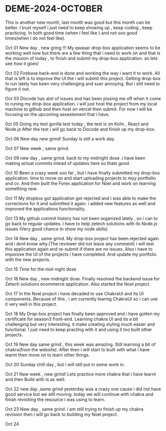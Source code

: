 # DEME-2024-OCTOBER
This is another new month, last month was good but this month can be better.
I trust myself i just need to keep showing up , keep coding , keep practicing.
In both good time (when i feel like ) and not soo good times(when i do not feel like).

Oct 01
New day , new gring !!!
My qwasar drop-box application seems to be working well now but there are a few thing that i need to work on
and that is the mission of today , to finish and submit my drop-box application.
so lets see how it goes!

Oct 02
Firebase back-end is done and working the way i want it to work.
All that is left is to improve the UI the i will submit this project.
Getting drop-box to run lately has been very challenging and suer annoying. 
But i still need to figure it out.

Oct 03
Docode has alot of issues and has been pissing me off when it come to runing my drop-box application.
i will just host the project from my local machine to github and then host on vercel then submit.
For now i will be focusing on the upcoming assestement that i have.

0ct 05
Doing my test gorilla test today , the test is on Kolin , React and Node.js
After the test i will go back to Docode and finish up my drop-box.

Oct 06
New day new grind!
Sunday is still a work day.

Oct 07
New week , same grind.

Oct 09
new day , same grind.
back to my midnight dose.
i have been making actual commits intead of updates here so thats good.

Oct 10
Been a crazy week soo far , but i have finally submitted my drop-box application.
time to move on and start uploading projects to myy portfoilio and cv.
And then built the Forex application for Noel and work on learning something new.

Oct 11
My dropbox got application got rejected and i was able to make the corrections for it and submitted it again.
i added new features as well and improved the applications functionality.

Oct 13
My github commit history has not been organized lately , so i can to go back to regular updates.
i have to help zetech solutions with its Node.js issues (Very good chance to show my node skills)

Oct 14
New day , same grind.
My drop-box project has been rejected again and i dont know why.(The reviewer did not leave any comment)
i will test this application again and re-submit if there are no issues.
Also i have to imporove the UI of the projects i have completed. 
And update my portfolio with the new projects.

Oct 15
Time for the mid-night dose

Oct 16
New day , new midnight dose.
Finally resolved the backend issue for Zetech solutions ecommerce application.
Also started the Noel project.

Oct 17
In the Noel project i have decaded to use ChakraUI and its UI components.
Because of this , i am currently learing ChakraUI so i can use it very well in this project.

Oct 18
My Drop-box project has finally been approved and i have gotten my certificate for season3 front-end.
Learning chakra UI and its a bit challenging but very interesting.
it make creating styling much easier and functional.
I just need to keep practing with it and using it too built other projects.

Oct 19
New day same grind , this week was amazing.
Still learning a bit of chakra(from the website).
After then i will start to built with what i have learnt then move on to learn other things.

Oct 20
Sunday chill day , but i will still put in some work in.

Oct 21
New week , new grind!
Lets practice more chakra that i have learnt and then Build with is as well.

Oct 22
new day ,same grind
yesterday was a crazy one cause i did not have good service but we still moving.
today we will continue with chakra and finish revisiting the resource i was using to learn.

Oct 23
New day , same grind.
i am still trying to finish up my chakra reviision then i will go back to building my Noel project.

Oct 24

